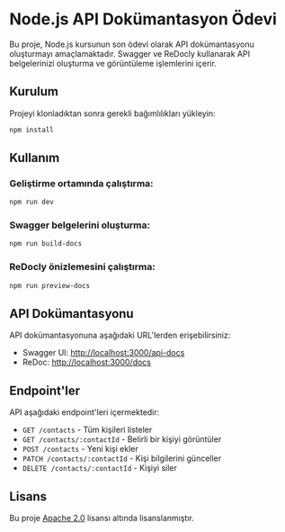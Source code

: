 # Node.js API Dokümantasyon Ödevi

Bu proje, Node.js kursunun son ödevi olarak API dokümantasyonu oluşturmayı amaçlamaktadır. Swagger ve ReDocly kullanarak API belgelerinizi oluşturma ve görüntüleme işlemlerini içerir.

## Kurulum

Projeyi klonladıktan sonra gerekli bağımlılıkları yükleyin:

```bash
npm install
```

## Kullanım

### Geliştirme ortamında çalıştırma:

```bash
npm run dev
```

### Swagger belgelerini oluşturma:

```bash
npm run build-docs
```

### ReDocly önizlemesini çalıştırma:

```bash
npm run preview-docs
```

## API Dokümantasyonu

API dokümantasyonuna aşağıdaki URL'lerden erişebilirsiniz:

- Swagger UI: [http://localhost:3000/api-docs](http://localhost:3000/api-docs)
- ReDoc: [http://localhost:3000/docs](http://localhost:3000/docs)

## Endpoint'ler

API aşağıdaki endpoint'leri içermektedir:

- `GET /contacts` - Tüm kişileri listeler
- `GET /contacts/:contactId` - Belirli bir kişiyi görüntüler
- `POST /contacts` - Yeni kişi ekler
- `PATCH /contacts/:contactId` - Kişi bilgilerini günceller
- `DELETE /contacts/:contactId` - Kişiyi siler

## Lisans

Bu proje [Apache 2.0](http://www.apache.org/licenses/LICENSE-2.0.html) lisansı altında lisanslanmıştır.